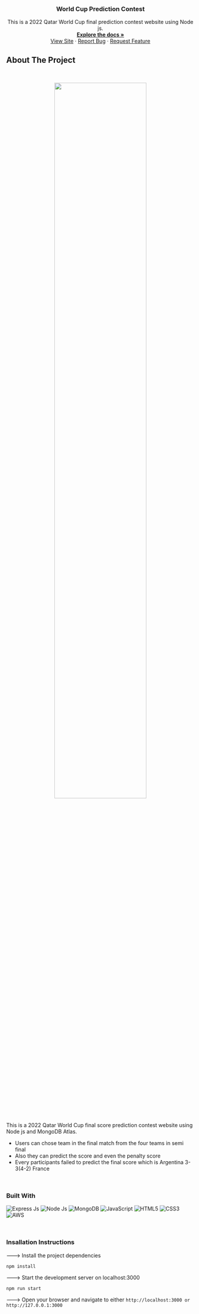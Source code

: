 
<!-- PROJECT LOGO -->
<div align="center">

  <h3 align="center">World Cup Prediction Contest</h3>

  <p align="center">
    This is a 2022 Qatar World Cup final prediction contest website using Node js.
    <br />
    <a href="https://github.com/alfasareekkan/World-cup-prediction"><strong>Explore the docs »</strong></a>
    <br />
    <a href="https://prediction.codestreak.in/">View Site</a>
    ·
    <a href="https://github.com/alfasareekkan/World-cup-prediction/issues">Report Bug</a>
    ·
    <a href="https://github.com/alfasareekkan/World-cup-prediction/issues">Request Feature</a>
  </p>
</div>



## About The Project
<br>
<p align='center'>
<img src="https://github.com/alfasareekkan/World-cup-prediction/blob/main/public/assets/banner.png" width='70%' >
</p>
<br>

This is a 2022 Qatar World Cup final score prediction contest website using Node js and MongoDB Atlas. 

- Users can chose team in the final match from the four teams in semi final
- Also they can predict the score and even the penalty score
- Every participants failed to predict the final score which is Argentina 3-3(4-2) France

<br>

### Built With




![Express Js](https://img.shields.io/badge/Express.js-000000?style=for-the-badge&logo=express&logoColor=white)
![Node Js](https://img.shields.io/badge/Node.js-339933?style=for-the-badge&logo=nodedotjs&logoColor=white)
![MongoDB](https://img.shields.io/badge/MongoDB-4EA94B?style=for-the-badge&logo=mongodb&logoColor=white)
![JavaScript](https://img.shields.io/badge/JavaScript-F7DF1E?style=for-the-badge&logo=javascript&logoColor=black)
![HTML5](https://img.shields.io/badge/HTML5%20-%23E34F26.svg?style=for-the-badge&logo=html5&logoColor=white)
![CSS3](https://img.shields.io/badge/CSS%20-%231572B6.svg?style=for-the-badge&logo=css3&logoColor=white)
![AWS](https://img.shields.io/badge/Amazon_AWS-232F3E?style=for-the-badge&logo=amazon-aws&logoColor=white)


  


<br>


### Insallation Instructions

---> Install the project dependencies

```Shell
npm install
```

---> Start the development server on localhost:3000

```Shell
npm run start
```

---> Open your browser and navigate to either `http://localhost:3000 or http://127.0.0.1:3000`
<br>
<br>

